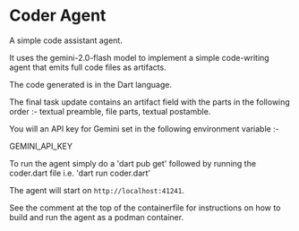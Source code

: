 # Coder Agent

A simple code assistant agent.

It uses the gemini-2.0-flash model to implement a simple 
code-writing agent that emits full code files as artifacts.

The code generated is in the Dart language.

The final task update contains an artifact field with the parts in the following order :-
textual preamble, file parts, textual postamble.

You will an API key for Gemini set in the following environment variable :-

GEMINI_API_KEY

To run the agent simply do a 'dart pub get' followed by running
the coder.dart file i.e. 'dart run coder.dart'

The agent will start on `http://localhost:41241`.

See the comment at the top of the containerfile for instructions on how
to build and run the agent as a podman container.